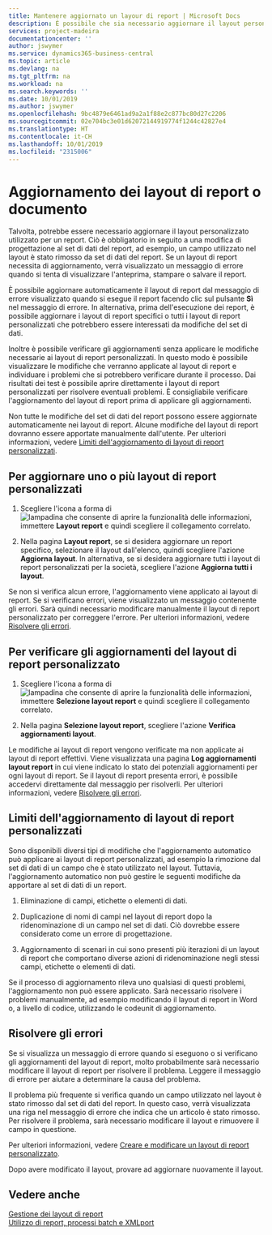 ```yaml
---
title: Mantenere aggiornato un layour di report | Microsoft Docs
description: È possibile che sia necessario aggiornare il layout personalizzato utilizzato per un report. Ciò è obbligatorio in seguito a una modifica di progettazione al set di dati del report, ad esempio, un campo utilizzato nel layout è stato rimosso da set di dati del report.
services: project-madeira
documentationcenter: ''
author: jswymer
ms.service: dynamics365-business-central
ms.topic: article
ms.devlang: na
ms.tgt_pltfrm: na
ms.workload: na
ms.search.keywords: ''
ms.date: 10/01/2019
ms.author: jswymer
ms.openlocfilehash: 9bc4879e6461ad9a2a1f88e2c877bc80d27c2206
ms.sourcegitcommit: 02e704bc3e01d62072144919774f1244c42827e4
ms.translationtype: HT
ms.contentlocale: it-CH
ms.lasthandoff: 10/01/2019
ms.locfileid: "2315006"
---
```

# <a name="updating-report-or-document-layouts"></a>Aggiornamento dei layout di report o documento
Talvolta, potrebbe essere necessario aggiornare il layout personalizzato utilizzato per un report. Ciò è obbligatorio in seguito a una modifica di progettazione al set di dati del report, ad esempio, un campo utilizzato nel layout è stato rimosso da set di dati del report. Se un layout di report necessita di aggiornamento, verrà visualizzato un messaggio di errore quando si tenta di visualizzare l'anteprima, stampare o salvare il report.  

È possibile aggiornare automaticamente il layout di report dal messaggio di errore visualizzato quando si esegue il report facendo clic sul pulsante **Sì** nel messaggio di errore. In alternativa, prima dell'esecuzione dei report, è possibile aggiornare i layout di report specifici o tutti i layout di report personalizzati che potrebbero essere interessati da modifiche del set di dati.  

Inoltre è possibile verificare gli aggiornamenti senza applicare le modifiche necessarie ai layout di report personalizzati. In questo modo è possibile visualizzare le modifiche che verranno applicate al layout di report e individuare i problemi che si potrebbero verificare durante il processo. Dai risultati dei test è possibile aprire direttamente i layout di report personalizzati per risolvere eventuali problemi. È consigliabile verificare l'aggiornamento del layout di report prima di applicare gli aggiornamenti.  

Non tutte le modifiche del set di dati del report possono essere aggiornate automaticamente nei layout di report. Alcune modifiche del layout di report dovranno essere apportate manualmente dall'utente. Per ulteriori informazioni, vedere [Limiti dell'aggiornamento di layout di report personalizzati](ui-update-report-layouts.md#UpdateLimitations).  

## <a name="to-update-one-or-more-custom-report-layouts"></a>Per aggiornare uno o più layout di report personalizzati  

1.  Scegliere l'icona a forma di ![lampadina che consente di aprire la funzionalità delle informazioni](media/ui-search/search_small.png "Informazioni sull'operazione che si desidera eseguire"), immettere **Layout report** e quindi scegliere il collegamento correlato.  

2.  Nella pagina **Layout report**, se si desidera aggiornare un report specifico, selezionare il layout dall'elenco, quindi scegliere l'azione **Aggiorna layout**. In alternativa, se si desidera aggiornare tutti i layout di report personalizzati per la società, scegliere l'azione **Aggiorna tutti i layout**.  

Se non si verifica alcun errore, l'aggiornamento viene applicato ai layout di report. Se si verificano errori, viene visualizzato un messaggio contenente gli errori. Sarà quindi necessario modificare manualmente il layout di report personalizzato per correggere l'errore. Per ulteriori informazioni, vedere [Risolvere gli errori](ui-update-report-layouts.md#FixErrors).  

## <a name="to-test-custom-report-layout-updates"></a>Per verificare gli aggiornamenti del layout di report personalizzato  

1.  Scegliere l'icona a forma di ![lampadina che consente di aprire la funzionalità delle informazioni](media/ui-search/search_small.png "Informazioni sull'operazione che si desidera eseguire"), immettere **Selezione layout report** e quindi scegliere il collegamento correlato.  

2.  Nella pagina **Selezione layout report**, scegliere l'azione **Verifica aggiornamenti layout**.  

 Le modifiche ai layout di report vengono verificate ma non applicate ai layout di report effettivi. Viene visualizzata una pagina **Log aggiornamenti layout report** in cui viene indicato lo stato dei potenziali aggiornamenti per ogni layout di report. Se il layout di report presenta errori, è possibile accedervi direttamente dal messaggio per risolverli. Per ulteriori informazioni, vedere [Risolvere gli errori](ui-update-report-layouts.md#FixErrors).  

##  <a name="UpdateLimitations"></a> Limiti dell'aggiornamento di layout di report personalizzati  
 Sono disponibili diversi tipi di modifiche che l'aggiornamento automatico può applicare ai layout di report personalizzati, ad esempio la rimozione dal set di dati di un campo che è stato utilizzato nel layout. Tuttavia, l'aggiornamento automatico non può gestire le seguenti modifiche da apportare al set di dati di un report.  

1.  Eliminazione di campi, etichette o elementi di dati.  

2.  Duplicazione di nomi di campi nel layout di report dopo la ridenominazione di un campo nel set di dati. Ciò dovrebbe essere considerato come un errore di progettazione.  

3.  Aggiornamento di scenari in cui sono presenti più iterazioni di un layout di report che comportano diverse azioni di ridenominazione negli stessi campi, etichette o elementi di dati.  

 Se il processo di aggiornamento rileva uno qualsiasi di questi problemi, l'aggiornamento non può essere applicato. Sarà necessario risolvere i problemi manualmente, ad esempio modificando il layout di report in Word o, a livello di codice, utilizzando le codeunit di aggiornamento.  

##  <a name="FixErrors"></a> Risolvere gli errori  
 Se si visualizza un messaggio di errore quando si eseguono o si verificano gli aggiornamenti del layout di report, molto probabilmente sarà necessario modificare il layout di report per risolvere il problema. Leggere il messaggio di errore per aiutare a determinare la causa del problema.  

 Il problema più frequente si verifica quando un campo utilizzato nel layout è stato rimosso dal set di dati del report. In questo caso, verrà visualizzata una riga nel messaggio di errore che indica che un articolo è stato rimosso. Per risolvere il problema, sarà necessario modificare il layout e rimuovere il campo in questione.  

 Per ulteriori informazioni, vedere [Creare e modificare un layout di report personalizzato](ui-how-create-custom-report-layout.md#ModifyCustomLayout).  

 Dopo avere modificato il layout, provare ad aggiornare nuovamente il layout.  

## <a name="see-also"></a>Vedere anche  
 [Gestione dei layout di report](ui-manage-report-layouts.md)  
 [Utilizzo di report, processi batch e XMLport](ui-work-report.md)  
